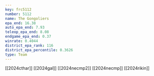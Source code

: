 ```yaml
---
key: frc5112
number: 5112
name: The Gongoliers
epa_end: 16.38
auto_epa_end: 7.93
teleop_epa_end: 8.08
endgame_epa_end: 0.37
winrate: 0.4044
district_epa_rank: 116
district_epa_percentile: 0.3626
type: Team
---
```

[[2024cthar]]
[[2024gal]]
[[2024necmp2]]
[[2024necmp]]
[[2024rikin]]
